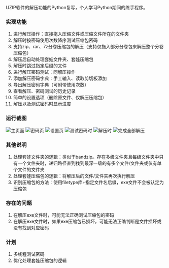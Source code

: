 UZIP软件的解压功能的Python复写，个人学习Python期间的练手程序。

### 实现功能
1. 进行解压操作：直接拖入压缩文件或压缩文件所在的文件夹
2. 解压时按密码使用次数降序测试压缩包密码 
3. 支持zip、rar、7z分卷压缩包的解压（支持仅拖入部分分卷包来解压整个分卷压缩包）
4. 解压后自动处理套娃文件夹、套娃压缩包 
5. 解压时跳过指定后缀的文件 
6. 进行解压密码测试：同解压操作 
7. 添加解压密码字典：手工输入、读取剪切板添加 
8. 导出解压密码字典（可附带使用次数） 
9. 查看解压、密码测试的历史记录 
10. 简单的设置选项（删除原文件、仅解压压缩包）
11. 解压以及测试密码时显示进度

### 运行截图
![主页面](https://githubfast.com/PPJUST/OnlyUnzip/blob/main/%E8%BF%90%E8%A1%8C%E6%88%AA%E5%9B%BE/%E4%B8%BB%E9%A1%B5%E9%9D%A2.png "主页面")
![密码页](https://githubfast.com/PPJUST/OnlyUnzip/blob/main/%E8%BF%90%E8%A1%8C%E6%88%AA%E5%9B%BE/%E5%AF%86%E7%A0%81%E9%A1%B5.png "密码页")
![设置页](https://githubfast.com/PPJUST/OnlyUnzip/blob/main/%E8%BF%90%E8%A1%8C%E6%88%AA%E5%9B%BE/%E8%AE%BE%E7%BD%AE%E9%A1%B5.png "设置页")
![测试密码时](https://githubfast.com/PPJUST/OnlyUnzip/blob/main/%E8%BF%90%E8%A1%8C%E6%88%AA%E5%9B%BE/%E6%B5%8B%E8%AF%95%E5%AF%86%E7%A0%81%E6%97%B6.png "测试密码时")
![解压时](https://githubfast.com/PPJUST/OnlyUnzip/blob/main/%E8%BF%90%E8%A1%8C%E6%88%AA%E5%9B%BE/%E8%A7%A3%E5%8E%8B%E6%97%B6.png "解压时")
![完成全部解压](https://githubfast.com/PPJUST/OnlyUnzip/blob/main/%E8%BF%90%E8%A1%8C%E6%88%AA%E5%9B%BE/%E5%AE%8C%E6%88%90%E5%85%A8%E9%83%A8%E8%A7%A3%E5%8E%8B.png "完成全部解压")

### 其他说明
1. 处理套娃文件夹的逻辑：类似于bandzip。存在多级文件夹且每级文件夹中只有一个文件夹时，递归路径直到找到最深一级的有多个文件/文件夹或仅有单个文件的文件夹
2. 处理套娃压缩包的逻辑：将解压后的文件/文件夹再次执行解压
3. 识别压缩包的方法：使用filetype库+指定文件名后缀，exe文件不会被认定为压缩包

### 存在的问题
1. 在解压exe文件时，可能无法正确测试压缩包的密码
2. 在解压exe文件时，如果exe压缩包已损坏，可能无法正确判断是文件损坏或没有找到对应密码

### 计划
1. 多线程测试密码
2. 优化处理套娃压缩包的逻辑
